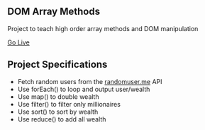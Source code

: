 ## DOM Array Methods

Project to teach high order array methods and DOM manipulation

[Go Live](https://dom-array-methods-ahmed.netlify.app)

## Project Specifications

- Fetch random users from the [randomuser.me](https://randomuser.me) API
- Use forEach() to loop and output user/wealth
- Use map() to double wealth
- Use filter() to filter only millionaires
- Use sort() to sort by wealth
- Use reduce() to add all wealth
